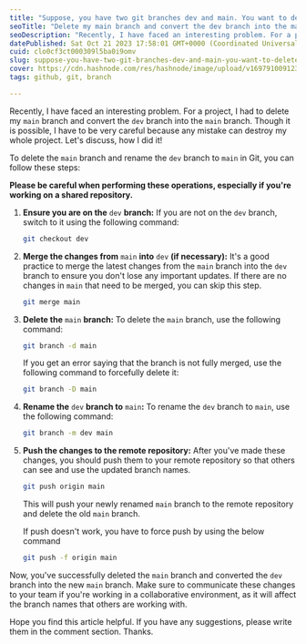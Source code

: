 ```yaml
---
title: "Suppose, you have two git branches dev and main. You want to delete main branch and convert the dev branch into main branch. How can you do that?"
seoTitle: "Delete my main branch and convert the dev branch into the main branch"
seoDescription: "Recently, I have faced an interesting problem. For a project, I had to delete my main branch and convert the dev branch into the main branch."
datePublished: Sat Oct 21 2023 17:58:01 GMT+0000 (Coordinated Universal Time)
cuid: clo0cf3ct000309l5ba0i9omv
slug: suppose-you-have-two-git-branches-dev-and-main-you-want-to-delete-main-branch-and-convert-the-dev-branch-into-main-branch-how-can-you-do-that
cover: https://cdn.hashnode.com/res/hashnode/image/upload/v1697910091239/8fdd80be-a7a1-495b-828b-de95d6e7452c.png
tags: github, git, branch

---
```


Recently, I have faced an interesting problem. For a project, I had to delete my `main` branch and convert the `dev` branch into the `main` branch. Though it is possible, I have to be very careful because any mistake can destroy my whole project. Let's discuss, how I did it!

To delete the `main` branch and rename the `dev` branch to `main` in Git, you can follow these steps:

**Please be careful when performing these operations, especially if you're working on a shared repository.**

1. **Ensure you are on the** `dev` **branch:** If you are not on the `dev` branch, switch to it using the following command:
    
    ```bash
    git checkout dev
    ```
    
2. **Merge the changes from** `main` **into** `dev` **(if necessary):** It's a good practice to merge the latest changes from the `main` branch into the `dev` branch to ensure you don't lose any important updates. If there are no changes in `main` that need to be merged, you can skip this step.
    
    ```bash
    git merge main
    ```
    
3. **Delete the** `main` **branch:** To delete the `main` branch, use the following command:
    
    ```bash
    git branch -d main
    ```
    
    If you get an error saying that the branch is not fully merged, use the following command to forcefully delete it:
    
    ```bash
    git branch -D main
    ```
    
4. **Rename the** `dev` **branch to** `main`**:** To rename the `dev` branch to `main`, use the following command:
    
    ```bash
    git branch -m dev main
    ```
    
5. **Push the changes to the remote repository:** After you've made these changes, you should push them to your remote repository so that others can see and use the updated branch names.
    
    ```bash
    git push origin main
    ```
    
    This will push your newly renamed `main` branch to the remote repository and delete the old `main` branch.
    
    If push doesn't work, you have to force push by using the below command
    
    ```bash
    git push -f origin main
    ```
    

Now, you've successfully deleted the `main` branch and converted the `dev` branch into the new `main` branch. Make sure to communicate these changes to your team if you're working in a collaborative environment, as it will affect the branch names that others are working with.

Hope you find this article helpful. If you have any suggestions, please write them in the comment section. Thanks.